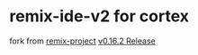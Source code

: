 # remix-ide-v2 for cortex
fork from [remix-project](https://github.com/ethereum/remix-project "remix-project") [v0.16.2 Release](https://github.com/ethereum/remix-project/releases/download/v0.16.2/remix-cd5934748.zip "remix-cd5934748.zip")